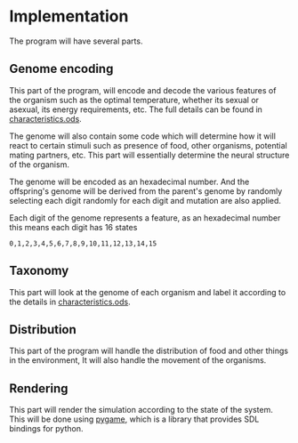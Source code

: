 # Implementation

The program will have several parts.

## Genome encoding

This part of the program, will encode and decode the various features of the
organism such as the optimal temperature, whether its sexual or asexual, its
energy requirements, etc. The full details can be found in
[characteristics.ods]("./characteristics.ods").

The genome will also contain some code which will determine how it will react to
certain stimuli such as presence of food, other organisms, potential mating
partners, etc. This part will essentially determine the neural structure of the
organism.

The genome will be encoded as an hexadecimal number. And the offspring's genome
will be derived from the parent's genome by randomly selecting each digit randomly
for each digit and mutation are also applied.

Each digit of the genome represents a feature, as an hexadecimal number this means each digit has 16 states 

```
0,1,2,3,4,5,6,7,8,9,10,11,12,13,14,15
```

## Taxonomy

This part will look at the genome of each organism and label it according to
the details in [characteristics.ods]("./characteristics.ods").

## Distribution

This part of the program will handle the distribution of food and other things
in the environment, It will also handle the movement of the organisms.

## Rendering

This part will render the simulation according to the state of the system.
This will be done using [pygame](https://pygame.org/), which is a library that
provides SDL bindings for python.
